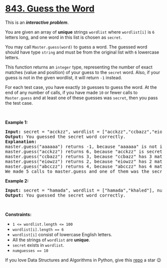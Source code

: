 # [843. Guess the Word][title]

<p>This is an <strong><em>interactive problem</em></strong>.</p>
<p>You are given an array of <strong>unique</strong> strings <code>wordlist</code> where <code>wordlist[i]</code> is <code>6</code> letters long, and one word in this list is chosen as <code>secret</code>.</p>
<p>You may call <code>Master.guess(word)</code> to guess a word. The guessed word should have type <code>string</code> and must be from the original list with <code>6</code> lowercase letters.</p>
<p>This function returns an <code>integer</code> type, representing the number of exact matches (value and position) of your guess to the <code>secret</code> word. Also, if your guess is not in the given wordlist, it will return <code>-1</code> instead.</p>
<p>For each test case, you have exactly <code>10</code> guesses to guess the word. At the end of any number of calls, if you have made <code>10</code> or fewer calls to <code>Master.guess</code> and at least one of these guesses was <code>secret</code>, then you pass the test case.</p>
<p> </p>
<p><strong>Example 1:</strong></p>
<pre><strong>Input:</strong> secret = "acckzz", wordlist = ["acckzz","ccbazz","eiowzz","abcczz"], numguesses = 10
<strong>Output:</strong> You guessed the secret word correctly.
<strong>Explanation:</strong>
master.guess("aaaaaa") returns -1, because "aaaaaa" is not in wordlist.
master.guess("acckzz") returns 6, because "acckzz" is secret and has all 6 matches.
master.guess("ccbazz") returns 3, because "ccbazz" has 3 matches.
master.guess("eiowzz") returns 2, because "eiowzz" has 2 matches.
master.guess("abcczz") returns 4, because "abcczz" has 4 matches.
We made 5 calls to master.guess and one of them was the secret, so we pass the test case.
</pre>
<p><strong>Example 2:</strong></p>
<pre><strong>Input:</strong> secret = "hamada", wordlist = ["hamada","khaled"], numguesses = 10
<strong>Output:</strong> You guessed the secret word correctly.
</pre>
<p> </p>
<p><strong>Constraints:</strong></p>
<ul>
<li><code>1 &lt;= wordlist.length &lt;= 100</code></li>
<li><code>wordlist[i].length == 6</code></li>
<li><code>wordlist[i]</code> consist of lowercase English letters.</li>
<li>All the strings of <code>wordlist</code> are <strong>unique</strong>.</li>
<li><code>secret</code> exists in <code>wordlist</code>.</li>
<li><code>numguesses == 10</code></li>
</ul>


If you love Data Structures and Algorithms in Python, give this [repo][me] a star :wink:

[title]: https://leetcode.com/problems/guess-the-word
[me]: https://github.com/bumblebee211196/awesome-python-leetcode